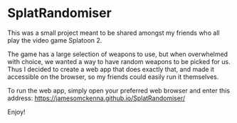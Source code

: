 # SplatRandomiser
This was a small project meant to be shared amongst my friends who all play the video game Splatoon 2.

The game has a large selection of weapons to use, but when overwhelmed with choice, we wanted a way to have random weapons to be picked for us. Thus I decided to create a web app that does exactly that, and made it accessible on the browser, so my friends could easily run it themselves.

To run the web app, simply open your preferred web browser and enter this address: https://jamesomckenna.github.io/SplatRandomiser/

Enjoy!

